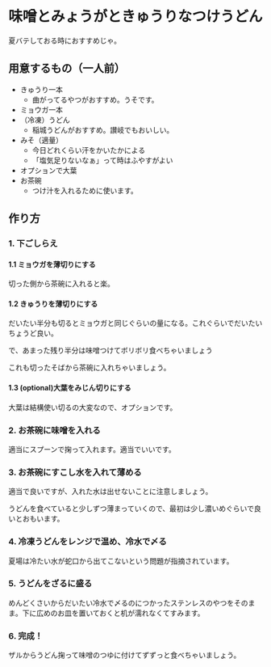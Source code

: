 # 味噌とみょうがときゅうりなつけうどん

夏バテしておる時におすすめじゃ。

## 用意するもの（一人前）

 - きゅうり一本
   - 曲がってるやつがおすすめ。うそです。
 - ミョウガ一本
 - （冷凍）うどん
   - 稲城うどんがおすすめ。讃岐でもおいしい。
 - みそ（適量）
   - 今日どれくらい汗をかいたかによる
   - 「塩気足りないなぁ」って時はふやすがよい
 - オプションで大葉
 - お茶碗
   - つけ汁を入れるために使います。

## 作り方

### 1. 下ごしらえ

#### 1.1 ミョウガを薄切りにする

切った側から茶碗に入れると楽。

#### 1.2 きゅうりを薄切りにする

だいたい半分も切るとミョウガと同じぐらいの量になる。これぐらいでだいたいちょうど良い。

で、あまった残り半分は味噌つけてボリボリ食べちゃいましょう

これも切ったそばから茶碗に入れちゃいましょう。

#### 1.3 (optional)大葉をみじん切りにする

大葉は結構使い切るの大変なので、オプションです。

### 2. お茶碗に味噌を入れる

適当にスプーンで掬って入れます。適当でいいです。

### 3. お茶碗にすこし水を入れて薄める

適当で良いですが、入れた水は出せないことに注意しましょう。

うどんを食べていると少しずつ薄まっていくので、最初は少し濃いめぐらいで良いとおもいます。

### 4. 冷凍うどんをレンジで温め、冷水で〆る

夏場は冷たい水が蛇口から出てこないという問題が指摘されています。

### 5. うどんをざるに盛る

めんどくさいからだいたい冷水で〆るのにつかったステンレスのやつをそのまま。下に広めのお皿を置いておくと机が濡れなくてすみます。

### 6. 完成！

ザルからうどん掬って味噌のつゆに付けてずずっと食べちゃいましょう。
